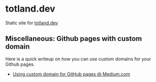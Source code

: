 # totland.dev

Static site for [totland.dev](http://totland.dev/)

## Miscellaneous: Github pages with custom domain

Here is a quick writeup on how you can use custom domains for your Github pages.

- [Using custom domain for GitHub pages @ Medium.com](https://medium.com/@hossainkhan/using-custom-domain-for-github-pages-86b303d3918a)
